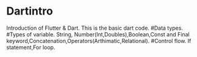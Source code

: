# Dartintro
Introduction of Flutter &amp; Dart. 
This is the basic dart code.
#Data types.
#Types of variable. String, Number(Int,Doubles),Boolean,Const and Final keyword,Concatenation,Operators(Arthimatic,Relational).
#Control flow. If statement,For loop.
